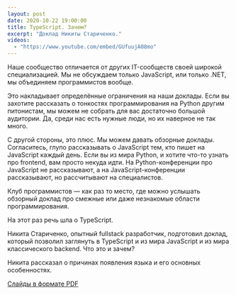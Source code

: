 ```yaml
---
layout: post
date: 2020-10-22 19:00:00
title: TypeScript. Зачем?
excerpt: "Доклад Никиты Стариченко."
videos:
  - "https://www.youtube.com/embed/GUfuujA08mo"
---
```


Наше сообщество отличается от других IT-сообществ своей широкой специализацией. Мы не обсуждаем только JavaScript, или только .NET, мы объединяем программистов вообще.

Это накладывает определённые ограничения на наши доклады. Если вы захотите рассказать о тонкостях программирования на Python другим питонистам, мы можем не собрать для вас достаточно большой аудитории. Да, среди нас есть нужные люди, но их наверное не так много.

С другой стороны, это плюс. Мы можем давать обзорные доклады. Согласитесь, глупо рассказывать о JavaScript тем, кто пишет на JavaScript каждый день. Если вы из мира Python, и хотите что-то узнать про frontend, вам просто некуда идти. На Python-конференции про JavaScript не рассказывают, а на JavaScript-конференции рассказывают, но рассчитывают на специалистов.

Клуб программистов — как раз то место, где можно услышать обзорный доклад про смежные или даже незнакомые области программирования.

На этот раз речь шла о TypeScript.

Никита Стариченко, опытный fullstack разработчик, подготовил доклад, который позволил заглянуть в TypeScript и из мира JavaScript и из мира классического backend. Что это и зачем?

Никита рассказал о причинах появления языка и его основных особенностях.

[Слайды в формате PDF](https://github.com/progmsk/progmsk.github.io/files/14817253/typescript.pdf)

